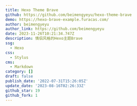 ```yaml
---
title: Hexo Theme Brave
github: https://github.com/beimengyeyu/hexo-theme-brave
demo: https://hexo-brave-example.furacas.com/
author: beimengyeyu
author_link: https://github.com/beimengyeyu
date: 2023-11-26T10:21:34.747Z
description: 情侣风格的Hexo主题Brave
ssg:
  - Hexo
css:
  - Stylus
cms:
  - Markdown
category: []
draft: false
publish_date: '2022-07-31T15:26:05Z'
update_date: '2023-08-16T02:26:33Z'
github_star: 19
github_fork: 1
---
```

